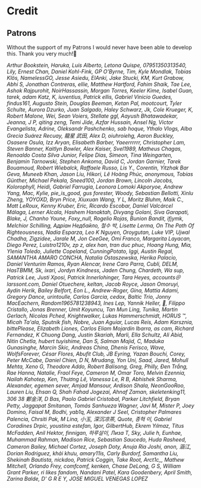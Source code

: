 
# Credit

## Patrons

Without the support of my Patrons I would never have been able to develop this. Thank you very much!🙏<br>

*Arthur Bookstein, Haruka, Luis Alberto, Letona Quispe, 07951350313540, Lily, Ernest Chan, Daniel Kohl-Fink, GP O'Byrne, Tim, Kyle Mondlak, Tobias Klös, NamelessGO, Jesse Asiedu, ElAnki, Jake Stucki, KM, Kurt Grabow, Abhi S, Jonathan Contreras, ellie, Matthew Hartford, Fahim Shaik, Tae Lee, Ashok Rajpurohit, NoirHassassin, Morgan Torres, Keeler Kime, Isabel Guan, tarek, adam Katz, K, iuventius, Patrick ellis, Gabriel Vinicio Guedes, findus161, Augusto Stein, Douglas Beeman, Ketan Pal, mootcourt, Tyler Schulte, Aurora Dzurko, Juan Salgado, Haley Schwarz, Jk, Cole Krueger, K, Robert Malone, Wei, Sean Voiers, Stellate ggl, Aayush Bhatawadekar, Jeanna, J P, qiting zeng, Temi Jide, Azfar Hussain, Ansel Ng, Victor Evangelista, Adrine, Oleksandr Pashchenko, sab hoque, Ythalo Vlogs, Alba Grecia Suárez Recuay, 龍星 武田, Alex D, oiuhroiehg, Aaron Buckley, Osasere Osula, Izz Aryan, Elisabeth Barber, Yaeerrrrrr, Christopher Lam, Steven Banner, Kaitlyn Bowler, Alex Kaiser, Svel1989, Matheus Chagas, Renoaldo Costa Silva Junior, Felipe Dias, Simeon, Tina Weingarten, Benjamin Tarnowski, Stephen Ankoma, David C, Jordan Garnier, Tarek Bouamoud, Robert Wiebalck, Raffaele Russo, Lis Y., Corentin, Yitzhak Bar Geva, Muneeb Khan, Jason Liu, Hikori, Lê Hoàng Phúc, anonymous, Tobias Günther, Michael Pekala, Sneed100, Jordan Brown, Lincoln Jacobs, Kolorophyll, Heidi, Gabriel Farrugia, Leonora Lomoki Akporyoe, Andrew Yang, Mac, Kylie, pie_is_good, gus forester, Woody, Sebastian Bellotti, Xinlu Zheng, YOYOXD, Bryn Price, Xiuxuan Wang, Y L, Moritz Bluhm, Maik C., Matt LeRoux, Kenny Kruber, Eric, Ricardo Escobar, Daniel Valcárcel Málaga, Lerner Alcala, Hashem Hanaktah, Divyang Golani, Siva Garapati, Blake, J, Chanho Youne, Foxy_null, Rogelio Rojas, Bunion Bandit, ifjymk, Melchior Schilling, Адріан Недбайло, 철수 박, Lisette Lerma, On The Path Of Righteousness, Nadia Esparza, Leo K Nguyen, Oroygutan, Luke VIP, Ujwal Chadha, Zigzidee, Jarale M, Jon CeeGee, Omi Franco, Margarita Layacan, Diego Perez, Luistro1210v, zp z, alex han, tran duc phuc, Hoang Hung, Mia, Ylenia Toledo, Juliette Copeland, CunningPotato, Iggi, Austin Regal, SAMANTHA AMARO CONCHA, Natalia Ostaszewska, Herika Palacio, Daniel Venturim Ramos, Ryan Alencar, Irene Caro Parra, Cubli, DELM, HasTBMM, Sk, ixari, Jordyn Kindness, Jaden Chung, Chardeth, Wa sup, Patrick Lee, Justi Xposi, Patrick Innerlohinger, Tara Heyes, accounts＠larssont.com, Daniel Otuechere, keltan, Jacob Royce, Jason Omoruyi, Aydin Herik, Bailey Belfort, Eon L., Andrew-Roger, Gina, Mattia Adami, Gregory Dance, urintoulle, Carlos Garcia, cedox, Baltic Trio, Jonny MacEachern, Random1965781238943, Ines Lep, Yannik Heller, 🌠, Filippo Cristallo, Jonas Brenner, Umit Koyuncu, Tan Mun Ling, Tunika, Martin Gerlach, Nicolas Pched, Knightwalker, Lukas Hammerschmidt, HORUS ™, Micah Ta'ala, Sputnik fish, Nobre, Juan Aguiar, Lucas Reis, Adam Karsznia, bittePlease, Elizabeth Liones, Carlos Eliam Mojardin Ibarra, as cam, Richard Fernandez, K Chuong Dang, Justin Skariah, Marli, Ella Schultz, Ali Abid, Nitin Chetla, hubert tuyishime, Dan S, Salman Majid, C, Maduka Gunasinghe, Marcin Skic, Andreas China, Dhenis Ferisco, Wave, WolfsForever, César Flores, Abufit Club, JB Eyring, Yazan Bouchi, Corey, Peter McCabe, Daniel Chien, D N, Mrudang, Yon Uni, Saad, Jared, Mohull Mehta, Xeno G, Theodore Addo, Robert Balisong, Greg, Philly, Đen Trắng, Rae Hanna, Natalie, Fraol Feye, Cameron M, Omar Toro, Melvin Ezennia, Nailah Kahotep, Ken, Thương Lê, Vanessa Le, R B, Abhishek Sharma, Alexander, egemen sever, Amjad Mansour, Ardison Shala, NeonGooRoo, Lauren Liu, Ehsan Q, Shah Fahad Jogezai, Ahnaf Zaman, skeletenking11, 306 38 鄭金洋, D Bas, Paolo Gabriel Cristobal, Parker Litchfield, Bryan Petty, Jaggapat Smitanan, Tomás Sanhueza Wagner, Javi M, Mister P, Joey Domino, Faisal M, Bodhi, yab1q, Alexander J Seel, Cristopher Palmares Palencia, Chrsiti Pak, M Lina, 小玉, 深沉凉茶, Quote, 종혁 이, Gabriel Coradines Drpic, youstina estefan, Igor, GilbertHub, Ekrem Yılmaz, Titus McFadden, Anil Hektor, finnigan, 하루살이, Лиза Т, Sky, Julie h, Eunhae, Muhammad Rahman, Madison Rice, Sebastian Saucedo, Huda Rasheed, Cameron Bailey, Michael Cortez, Joseph Doty, Anuja Ria Joshi, anon, 涵江, Dorian Rodriguez, khải khưu, amary11is, Carly Burdorf, Samantha Liu, Shekinah Bautista, nickdoo, Patrick Coggin, Take Root, Arct1c_, Mathew  Mitchell, Orlando Frey, comfcomf, kenken, Chase DeLong, G S, William Grant Parker, ri likes fandom, Nandani Patel, Kara Goodenbery, April Smith, Zarina Balde, D' G R E Y, JOSE MIGUEL VENEGAS LOPEZ*